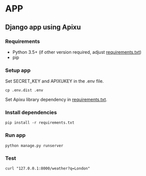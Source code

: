 # APP

## Django app using Apixu

### Requirements
* Python 3.5+ (if other version required, adjust [requirements.txt](./requirements.txt))
* pip

### Setup app

Set SECRET_KEY and APIXUKEY in the .env file.
```
cp .env.dist .env
```

Set Apixu library dependency in [requirements.txt](./requirements.txt).

### Install dependencies
```
pip install -r requirements.txt
```

### Run app
```
python manage.py runserver
```

### Test
```
curl "127.0.0.1:8000/weather?q=London"
```
